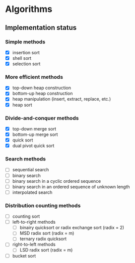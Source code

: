 # Algorithms

## Implementation status

### Simple methods

- [x] insertion sort
- [x] shell sort
- [x] selection sort

### More efficient methods

- [x] top-down heap construction
- [x] bottom-up heap construction
- [x] heap manipulation (insert, extract, replace, etc.)
- [x] heap sort

### Divide-and-conquer methods

- [x] top-down merge sort
- [x] bottom-up merge sort
- [x] quick sort
- [x] dual pivot quick sort

### Search methods

- [ ] sequential search
- [ ] binary search
- [ ] binary search in a cyclic ordered sequence
- [ ] binary search in an ordered sequence of unknown length
- [ ] interpolated search

### Distribution counting methods

- [ ] counting sort
- [ ] left-to-right methods
  - [ ] binairy quicksort or radix exchange sort (radix = 2)
  - [ ] MSD radix sort (radix = m)
  - [ ] ternary radix quicksort
- [ ] right-to-left methods
  - [ ] LSD radix sort (radix = m)
- [ ] bucket sort